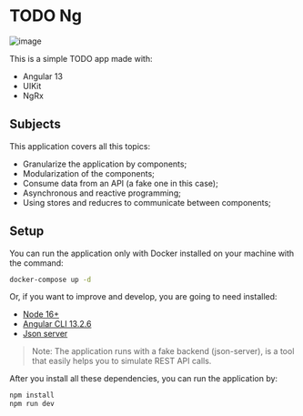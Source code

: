 # TODO Ng

![image](https://user-images.githubusercontent.com/40045069/198158621-1cb2c15d-a111-4d89-9593-cd87556c236e.png)

This is a simple TODO app made with:

* Angular 13
* UIKit
* NgRx

## Subjects

This application covers all this topics:

* Granularize the application by components;
* Modularization of the components;
* Consume data from an API (a fake one in this case);
* Asynchronous and reactive programming;
* Using stores and reducres to communicate between components;

## Setup

You can run the application only with Docker installed on your machine with the command:

```bash
docker-compose up -d
```

Or, if you want to improve and develop, you are going to need installed:

* [Node 16+](https://nodejs.org/en/)
* [Angular CLI 13.2.6](https://www.npmjs.com/package/@angular/cli)
* [Json server](https://www.npmjs.com/package/json-server)

>Note: The application runs with a fake backend (json-server), is a tool that easily helps you
>to simulate REST API calls.

After you install all these dependencies, you can run the application by:

```bash
npm install
npm run dev
```
